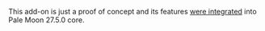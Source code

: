 This add-on is just a proof of concept and its features [were integrated](https://github.com/MoonchildProductions/Pale-Moon/pull/1359) into Pale Moon 27.5.0 core.
